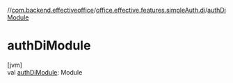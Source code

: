 //[com.backend.effectiveoffice](../../index.md)/[office.effective.features.simpleAuth.di](index.md)/[authDiModule](auth-di-module.md)

# authDiModule

[jvm]\
val [authDiModule](auth-di-module.md): Module
